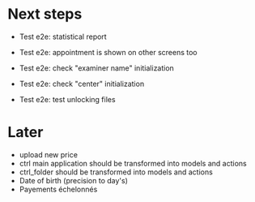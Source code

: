 # Next steps
- Test e2e: statistical report

- Test e2e: appointment is shown on other screens too
- Test e2e: check "examiner name" initialization
- Test e2e: check "center" initialization

- Test e2e: test unlocking files

# Later
- upload new price
- ctrl main application should be transformed into models and actions
- ctrl_folder should be transformed into models and actions
- Date of birth (precision to day's)
- Payements échelonnés
